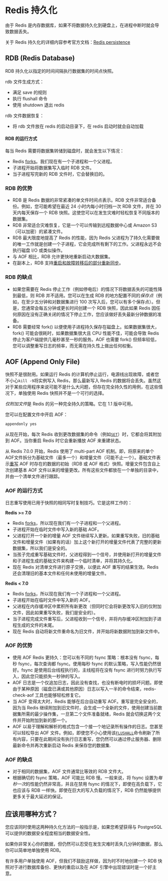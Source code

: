 # Redis 持久化

由于 Redis 是内存数据库，如果不将数据持久化到硬盘上，在进程中断时就会导致数据丢失。

关于 Redis 持久化的详细内容参考官方文档：[Redis persistence](https://redis.io/docs/management/persistence/)

## RDB (Redis Database)

RDB 持久化以指定的时间间隔执行数据集的时间点快照。

rdb 文件生成方式：

- 满足 save 的规则
- 执行 flushall 命令
- 使用 shutdown 退出 redis

rdb 文件数据恢复：

- 将 rdb 文件放在 redis 的启动目录下，在 redis 启动时就会自动加载

#### RDB 的运行方式

每当 Redis 需要将数据集转储到磁盘时，就会发生以下情况：

- Redis [forks](http://linux.die.net/man/2/fork)。我们现在有一个子进程和一个父进程。
- 子进程开始将数据集写入临时 RDB 文件。
- 当子进程写完新的 RDB 文件时，它会替换旧的。

### RDB 的优势

- RDB 是 Redis 数据的非常紧凑的单文件时间点表示。RDB 文件非常适合备份。例如，您可能希望在最近 24 小时内每小时归档一次 RDB 文件，并在 30 天内每天保存一个 RDB 快照。这使您可以在发生灾难时轻松恢复不同版本的数据集。
- RDB 非常适合灾难恢复，它是一个可以传输到远程数据中心或 Amazon S3（可以加密）的紧凑文件。
- RDB 最大限度地提高了 Redis 的性能，因为 Redis 父进程为了持久化需要做的唯一工作就是创建一个子进程，它会完成所有剩下的工作。父进程永远不会执行磁盘 I/O 或类似操作。
- 与 AOF 相比，RDB 允许更快地重新启动大数据集。
- 在副本上，RDB 支持[重启和故障转移后的部分重新同步](https://redis.io/topics/replication#partial-resynchronizations-after-restarts-and-failovers)。

### RDB 的缺点

- 如果您需要在 Redis 停止工作（例如停电后）的情况下将数据丢失的可能性降到最低，则 RDB 并不适用。您可以在生成 RDB 的地方配置不同的*保存点*（例如，在至少五分钟和对数据集进行 100 次写入后，您可以有多个保存点）。但是，您通常会每五分钟或更长时间创建一个 RDB 快照，因此如果 Redis 因任何原因在没有正确关闭的情况下停止工作，您应该做好丢失最新分钟数据的准备。
- RDB 需要经常 fork() 以便使用子进程持久保存在磁盘上。如果数据集很大，fork() 可能会很耗时，如果数据集很大且 CPU 性能不佳，可能会导致 Redis 停止为客户端提供几毫秒甚至一秒的服务。AOF 也需要 fork() 但频率较低，您可以调整重写日志的频率，而无需在持久性上做出任何权衡。

## AOF (Append Only File)

快照不是很耐用。如果运行 Redis 的计算机停止运行，电源线出现故障，或者您不小心`kill -9`将实例写入 Redis，那么最新写入 Redis 的数据将会丢失。虽然这对于某些应用程序来说可能不是什么大问题，但存在完全持久性的用例，在这些情况下，单独使用 Redis 快照并不是一个可行的选择。

*仅附加文件*是 Redis 的另一种完全持久的策略。它在 1.1 版中可用。

您可以在配置文件中开启 AOF：

```bash
appendonly yes
```

从现在开始，每次 Redis 收到更改数据集的命令（例如[`SET`](https://redis.io/commands/set)）时，它都会将其附加到 AOF。当你重启 Redis 时它会重新播放 AOF 来重建状态。

从 Redis 7.0.0 开始，Redis 使用了 multi-part AOF 机制。即，将原来的单个AOF文件拆分为基础文件（最多一个）和增量文件（可能不止一个）。基础文件表示[重写](https://redis.io/docs/management/persistence/#log-rewriting) AOF 时存在的数据的初始（RDB 或 AOF 格式）快照。增量文件包含自上次创建基本 AOF 文件以来的增量更改。所有这些文件都放在一个单独的目录中，并由一个清单文件进行跟踪。

### AOF 的运行方式

日志重写使用已用于快照的相同写时复制技巧。它是这样工作的：

**Redis  >= 7.0**

- Redis [forks](http://linux.die.net/man/2/fork)，所以现在我们有一个子进程和一个父进程。
- 子进程开始在临时文件中写入新的基础 AOF。
- 父进程打开一个新的增量 AOF 文件继续写入更新。如果重写失败，旧的基础文件和增量文件（如果有的话）加上这个新打开的增量文件代表了完整的更新数据集，所以我们是安全的。
- 当孩子完成重写基础文件时，父进程得到一个信号，并使用新打开的增量文件和子进程生成的基础文件来构建一个临时清单，并将其持久化。
- 现在 Redis 对清单文件进行原子交换，以便此 AOF 重写的结果生效。Redis 还会清理旧的基本文件和任何未使用的增量文件。

**Redis < 7.0**

- Redis [forks](http://linux.die.net/man/2/fork)，所以现在我们有一个子进程和一个父进程。
- 子进程开始在临时文件中写入新的 AOF。
- 父进程在内存缓冲区中累积所有新更改（但同时它会将新更改写入旧的仅附加文件，因此如果重写失败，我们是安全的）。
- 当子进程完成文件重写后，父进程收到一个信号，并将内存缓冲区附加到子进程生成的文件的末尾。
- 现在 Redis 自动将新文件重命名为旧文件，并开始将新数据附加到新文件中。

### AOF 的优势

- 使用 AOF Redis 更持久：您可以有不同的 fsync 策略：根本没有 fsync，每秒 fsync，每次查询都 fsync。使用每秒 fsync 的默认策略，写入性能仍然很好。fsync 是使用后台线程执行的，主线程将在没有 fsync 进行时努力执行写入，因此您只能损失一秒钟的写入。
- AOF 日志是一个仅追加日志，因此没有查找，也没有断电时的损坏问题。即使由于某种原因（磁盘已满或其他原因）日志以写入一半的命令结束，redis-check-aof 工具也能够轻松修复它。
- 当 AOF 变得太大时，Redis 能够在后台自动重写 AOF。重写是完全安全的，因为当 Redis 继续附加到旧文件时，会生成一个全新的文件，使用创建当前数据集所需的最少操作集，一旦第二个文件准备就绪，Redis 就会切换这两个文件并开始附加到新的那一个。
- AOF 以易于理解和解析的格式包含一个接一个地记录所有操作的日志。您甚至可以轻松导出 AOF 文件。例如，即使您不小心使用该[`FLUSHALL`](https://redis.io/commands/flushall)命令刷新了所有内容，只要在此期间没有执行日志重写，您仍然可以通过停止服务器、删除最新命令并再次重新启动 Redis 来保存您的数据集.

### AOF 的缺点

- 对于相同的数据集，AOF 文件通常比等效的 RDB 文件大。
- 根据确切的 fsync 策略，AOF 可能比 RDB 慢。一般来说，将 fsync 设置为*每秒一次*的性能仍然非常高，并且在禁用 fsync 的情况下，即使在高负载下，它也应该与 RDB 一样快。即使在巨大的写入负载的情况下，RDB 仍然能够提供更多关于最大延迟的保证。

## 应该用哪种方式？

您应该同时使用这两种持久化方法的一般指示是，如果您希望获得与 PostgreSQL 可以提供的数据安全程度相当的数据安全性。

如果你非常关心你的数据，但仍然可以忍受在发生灾难时丢失几分钟的数据，那么你可以简单地单独使用 RDB。

有许多用户单独使用 AOF，但我们不鼓励这样做，因为时不时地创建一个 RDB 快照对于进行数据库备份、更快的重启以及在 AOF 引擎中出现错误时是一个好主意。
